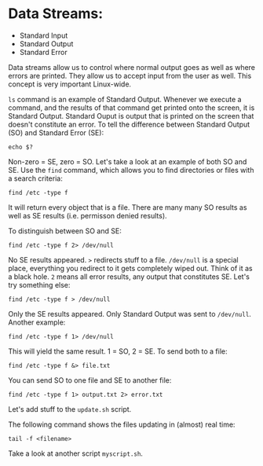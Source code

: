 # Data Streams:

- Standard Input
- Standard Output
- Standard Error

Data streams allow us to control where normal output goes as well as where 
errors are printed. They allow us to accept input from the user as well. This
concept is very important Linux-wide.

`ls` command is an example of Standard Output. Whenever we execute a command,
and the results of that command get printed onto the screen, it is Standard
Output.  Standard Ouput is output that is printed on the screen that doesn't
constitute an error. To tell the difference between Standard Output (SO) and
Standard Error (SE):

    echo $?

Non-zero = SE, zero = SO. Let's take a look at an example of both SO and SE.
Use the `find` command, which allows you to find directories or files with a
search criteria:

    find /etc -type f 

It will return every object that is a file. There are many many SO results as
well as SE results (i.e. permisson denied results). 

To distinguish between SO and SE:

    find /etc -type f 2> /dev/null

No SE results appeared. `>` redirects stuff to a file. `/dev/null` is a special
place, everything you redirect to it gets completely wiped out. Think of it as a
black hole. `2` means all error results, any output that constitutes SE. Let's
try something else:

    find /etc -type f > /dev/null

Only the SE results appeared. Only Standard Output was sent to `/dev/null`. 
Another example:

    find /etc -type f 1> /dev/null

This will yield the same result. 1 = SO, 2 = SE. To send both to a file:

    find /etc -type f &> file.txt

You can send SO to one file and SE to another file:

    find /etc -type f 1> output.txt 2> error.txt

Let's add stuff to the `update.sh` script.

The following command shows the files updating in (almost) real time:

	tail -f <filename>

Take a look at another script `myscript.sh`.
